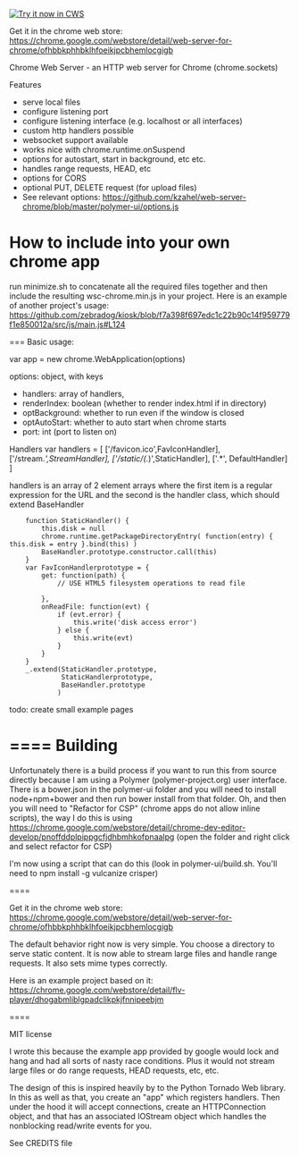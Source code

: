 <a target="_blank" href="https://chrome.google.com/webstore/detail/web-server-for-chrome/ofhbbkphhbklhfoeikjpcbhemlocgigb">![Try it now in CWS](https://raw.github.com/GoogleChrome/chrome-app-samples/master/tryitnowbutton.png "Click here to install this sample from the Chrome Web Store")</a>

Get it in the chrome web store:
https://chrome.google.com/webstore/detail/web-server-for-chrome/ofhbbkphhbklhfoeikjpcbhemlocgigb

Chrome Web Server - an HTTP web server for Chrome (chrome.sockets)

Features
- serve local files
- configure listening port
- configure listening interface (e.g. localhost or all interfaces)
- custom http handlers possible
- websocket support available
- works nice with chrome.runtime.onSuspend
- options for autostart, start in background, etc etc.
- handles range requests, HEAD, etc
- options for CORS
- optional PUT, DELETE request (for upload files)
- See relevant options: https://github.com/kzahel/web-server-chrome/blob/master/polymer-ui/options.js


How to include into your own chrome app
===

run minimize.sh to concatenate all the required files together and then include the resulting wsc-chrome.min.js in your project. Here is an example of another project's usage: https://github.com/zebradog/kiosk/blob/f7a398f697edc1c22b90c14f959779f1e850012a/src/js/main.js#L124

===
Basic usage:

var app = new chrome.WebApplication(options)

options: object, with keys
- handlers: array of handlers,
- renderIndex: boolean (whether to render index.html if in directory)
- optBackground: whether to run even if the window is closed
- optAutoStart: whether to auto start when chrome starts
- port: int (port to listen on)

Handlers
    var handlers = [
        ['/favicon.ico',FavIconHandler],
        ['/stream.*',StreamHandler],
        ['/static/(.*)',StaticHandler],
        ['.*', DefaultHandler]
    ]

handlers is an array of 2 element arrays where the first item is a regular expression for the URL and the second is the handler class, which should extend BaseHandler

```
    function StaticHandler() {
        this.disk = null
        chrome.runtime.getPackageDirectoryEntry( function(entry) { this.disk = entry }.bind(this) )
        BaseHandler.prototype.constructor.call(this)
    }
    var FavIconHandlerprototype = {
        get: function(path) {
            // USE HTML5 filesystem operations to read file
            
        },
        onReadFile: function(evt) {
            if (evt.error) {
                this.write('disk access error')
            } else {
                this.write(evt)
            }
        }
    }
    _.extend(StaticHandler.prototype,
             StaticHandlerprototype,
             BaseHandler.prototype
            )
```

todo: create small example pages


====
Building
====
Unfortunately there is a build process if you want to run this from source directly because I am using a Polymer (polymer-project.org) user interface. There is a bower.json in the polymer-ui folder and you will need to install node+npm+bower and then run bower install from that folder. Oh, and then you will need to "Refactor for CSP" (chrome apps do not allow inline scripts), the way I do this is using https://chrome.google.com/webstore/detail/chrome-dev-editor-develop/pnoffddplpippgcfjdhbmhkofpnaalpg (open the folder and right click and select refactor for CSP)

I'm now using a script that can do this (look in polymer-ui/build.sh. You'll need to npm install -g vulcanize crisper)

====

Get it in the chrome web store:
https://chrome.google.com/webstore/detail/web-server-for-chrome/ofhbbkphhbklhfoeikjpcbhemlocgigb

The default behavior right now is very simple. You choose a directory
to serve static content. It is now able to stream large files and
handle range requests. It also sets mime types correctly.

Here is an example project based on it:
https://chrome.google.com/webstore/detail/flv-player/dhogabmliblgpadclikpkjfnnipeebjm

====

MIT license

I wrote this because the example app provided by google would lock and
hang and had all sorts of nasty race conditions. Plus it would not
stream large files or do range requests, HEAD requests, etc, etc.

The design of this is inspired heavily by to the Python Tornado Web
library. In this as well as that, you create an "app" which registers
handlers. Then under the hood it will accept connections, create an
HTTPConnection object, and that has an associated IOStream object
which handles the nonblocking read/write events for you.


See CREDITS file
